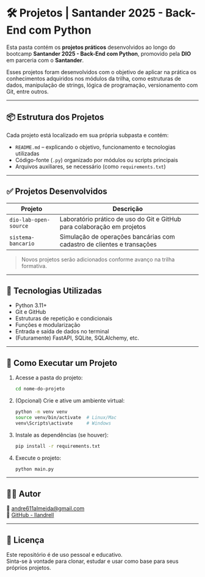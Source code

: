
# 🛠️ Projetos | Santander 2025 - Back-End com Python

Esta pasta contém os **projetos práticos** desenvolvidos ao longo do bootcamp **Santander 2025 - Back-End com Python**, promovido pela **DIO** em parceria com o **Santander**.

Esses projetos foram desenvolvidos com o objetivo de aplicar na prática os conhecimentos adquiridos nos módulos da trilha, como estruturas de dados, manipulação de strings, lógica de programação, versionamento com Git, entre outros.

---

## 📦 Estrutura dos Projetos

Cada projeto está localizado em sua própria subpasta e contém:

- `README.md` – explicando o objetivo, funcionamento e tecnologias utilizadas
- Código-fonte (`.py`) organizado por módulos ou scripts principais
- Arquivos auxiliares, se necessário (como `requirements.txt`)

---

## ✅ Projetos Desenvolvidos

| Projeto                | Descrição                                                                 |
|------------------------|---------------------------------------------------------------------------|
| `dio-lab-open-source`  | Laboratório prático de uso do Git e GitHub para colaboração em projetos   |
| `sistema-bancario`     | Simulação de operações bancárias com cadastro de clientes e transações    |

> Novos projetos serão adicionados conforme avanço na trilha formativa.

---

## 🧪 Tecnologias Utilizadas

- Python 3.11+
- Git e GitHub
- Estruturas de repetição e condicionais
- Funções e modularização
- Entrada e saída de dados no terminal
- (Futuramente) FastAPI, SQLite, SQLAlchemy, etc.

---

## 🧭 Como Executar um Projeto

1. Acesse a pasta do projeto:
   ```bash
   cd nome-do-projeto
   ```

2. (Opcional) Crie e ative um ambiente virtual:
   ```bash
   python -m venv venv
   source venv/bin/activate  # Linux/Mac
   venv\Scripts\activate     # Windows
   ```

3. Instale as dependências (se houver):
   ```bash
   pip install -r requirements.txt
   ```

4. Execute o projeto:
   ```bash
   python main.py
   ```

---

## 👨‍💻 Autor

📧 andre611almeida@gmail.com  
🔗 [GitHub - llandrell](https://github.com/llandrell)

---

## 📄 Licença

Este repositório é de uso pessoal e educativo.  
Sinta-se à vontade para clonar, estudar e usar como base para seus próprios projetos.
